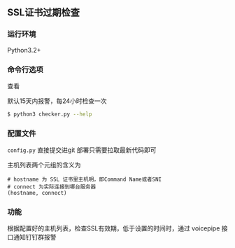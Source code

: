 ## SSL证书过期检查

### 运行环境

Python3.2+

### 命令行选项

查看

默认15天内报警，每24小时检查一次

```bash
$ python3 checker.py --help
```

### 配置文件

`config.py` 直接提交进git 部署只需要拉取最新代码即可

主机列表两个元组的含义为

```
# hostname 为 SSL 证书里主机明，即Command Name或者SNI
# connect 为实际连接到哪台服务器
(hostname, connect)
```

### 功能

根据配置好的主机列表，检查SSL有效期，低于设置的时间时，通过 voicepipe 接口通知钉钉群报警
